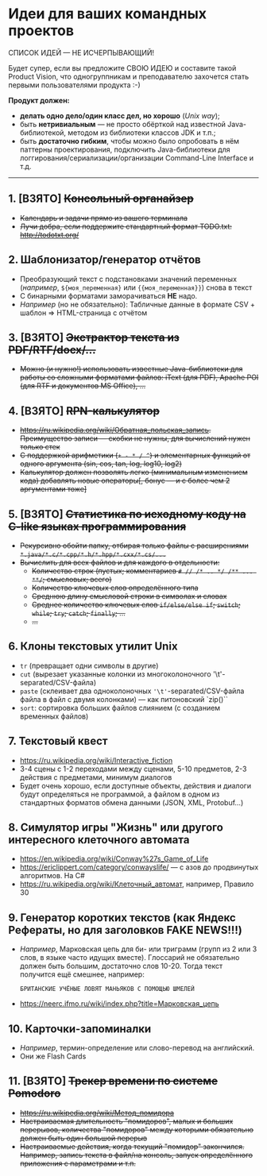 Идеи для ваших командных проектов
=================================

СПИСОК ИДЕЙ &mdash; НЕ ИСЧЕРПЫВАЮЩИЙ!

Будет супер, если вы предложите СВОЮ ИДЕЮ и составите такой Product Vision, что одногруппникам и преподавателю захочется стать первыми пользователями продукта :-)

**Продукт должен:**
* **делать одно дело/один класс дел, но хорошо** (*Unix way*);
* быть **нетривиальным** &mdash; не просто обёрткой над известной Java-библиотекой, методом из библиотеки классов JDK и т.п.;
* быть **достаточно гибким**, чтобы можно было опробовать в нём паттерны проектирования, подключить Java-библиотеки для логгирования/сериализации/организации Command-Line Interface и т.д.

----

## 1. [ВЗЯТО] ~~Консольный органайзер~~
  - ~~Календарь и задачи прямо из вашего терминала~~
  - ~~Лучи добра, если поддержите стандартный формат TODO.txt: http://todotxt.org/~~

## 2. Шаблонизатор/генератор отчётов

  - Преобразующий текст с подстановками значений переменных (*например*, `${моя_переменная}` или `{{моя_переменная}}`) снова в текст
  - С бинарными форматами заморачиваться **НЕ** надо.
  - *Например* (но не обязательно): Табличные данные в формате CSV + шаблон => HTML-страница с отчётом

## 3. [ВЗЯТО] ~~Экстрактор текста из PDF/RTF/docx/...~~

  - ~~Можно (и нужно!) использовать известные Java-библиотеки для работы со сложными форматами файлов: iText (для PDF), Apache POI (для RTF и документов MS Office), ...~~

## 4. [ВЗЯТО] ~~RPN-калькулятор~~

  - ~~https://ru.wikipedia.org/wiki/Обратная_польская_запись.~~
    ~~Преимущество записи &mdash; скобки не нужны, для вычислений нужен только стек~~
  - ~~С поддержкой арифметики (`+ - * / ^`) и элементарных функций от одного аргумента (sin, cos, tan, log, log10, log2)~~
  - ~~Калькулятор должен позволять легко (минимальным изменением кода) добавлять новые операторы[, бонус &mdash; и с более чем 2 аргументами тоже]~~

## 5. [ВЗЯТО] ~~Статистика по исходному коду на C-like языках программирования~~

  - ~~Рекурсивно обойти папку, отбирая только файлы с расширениями `*.java/*.c/*.cpp/*.h/*.hpp/*.cxx/*.cs/...`~~
  - ~~Вычислить для всех файлов и для каждого в отдельности:~~
    - ~~Количество строк (пустых; комментариев `# // /* .. */ /** ... **/`; смысловых; всего)~~
    - ~~Количество ключевых слов определённого типа~~
    - ~~Среднюю длину смысловой строки в символах и словах~~
    - ~~Среднее количество ключевых слов `if/else/else if`; `switch`; `while`; `try`; `catch`; `finally`; &hellip;~~
    - ~~&hellip;~~

## 6. Клоны текстовых утилит Unix

  - `tr` (превращает одни символы в другие)
  - `cut` (вырезает указанные колонки из многоколоночного '\t'-separated/CSV-файла)
  - `paste` (склеивает два одноколоночных `'\t'`-separated/CSV-файла файла в файл с двумя колонками) &mdash; как питоновский `zip()``
  - `sort`: сортировка больших файлов слиянием (с созданием временных файлов)

## 7. Текстовый квест

  - https://ru.wikipedia.org/wiki/Interactive_fiction
  - 3-4 сцены с 1-2 переходами между сценами, 5-10 предметов, 2-3 действия с предметами, минимум диалогов
  - Будет очень хорошо, если доступные объекты, действия и диалоги будут определяться не программой, а файлом в одном из стандартных форматов обмена данными (JSON, XML, Protobuf...)

## 8. Симулятор игры "Жизнь" или другого интересного клеточного автомата

  - https://en.wikipedia.org/wiki/Conway%27s_Game_of_Life
  - https://ericlippert.com/category/conwayslife/ &mdash; с азов до продвинутых алгоритмов. На C#
  - https://ru.wikipedia.org/wiki/Клеточный_автомат, например, Правило 30

## 9. Генератор коротких текстов (как Яндекс Рефераты, но для заголовков FAKE NEWS!!!)

  - *Например*, Марковская цепь для би- или триграмм (групп из 2 или 3 слов, в языке часто идущих вместе).
    Глоссарий не обязательно должен быть большим, достаточно слов 10-20. Тогда текст получится ещё смешнее, например:
    ```
    БРИТАНСКИЕ УЧЁНЫЕ ЛОВЯТ МАНЬЯКОВ С ПОМОЩЬЮ ШМЕЛЕЙ
    ```
  - https://neerc.ifmo.ru/wiki/index.php?title=Марковская_цепь

## 10. Карточки-запоминалки

  - *Например*, термин-определение или слово-перевод на английский.
  - Они же Flash Cards

## 11. [ВЗЯТО] ~~Трекер времени по системе Pomodoro~~

  - ~~https://ru.wikipedia.org/wiki/Метод_помидора~~
  - ~~Настраиваемая длительность "помидоров", малых и больших перерывов, количества "помидоров" между которыми обязательно должен быть один большой перерыв~~
  - ~~Настраиваемые действия, когда текущий "помидор" закончился. Например, запись текста в файл/на консоль, запуск определённого приложения с параметрами и т.п.~~
